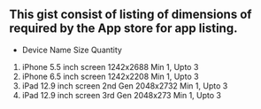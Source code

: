 ## This gist consist of listing of dimensions of required by the App store for app listing.

*  Device Name                          Size                    Quantity

1.  iPhone 5.5 inch screen              1242x2688               Min 1, Upto 3
2.  iPhone 6.5 inch screen              1242x2208               Min 1, Upto 3
3.  iPad 12.9 inch screen 2nd Gen       2048x2732               Min 1, Upto 3
4.  iPad 12.9 inch screen 3rd Gen       2048x273                Min 1, Upto 3




